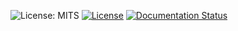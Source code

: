 ![License: MITS](https://img.shields.io/badge/License-MIT-green.svg)
[![License](https://img.shields.io/badge/License-Boost_1.0-lightblue.svg)](https://www.boost.org/LICENSE_1_0.txt)
[![Documentation Status](https://readthedocs.org/projects/mits-ai-dreamer/badge/?version=latest)](https://mits-ai-dreamer.readthedocs.io/en/latest/?badge=latest)
